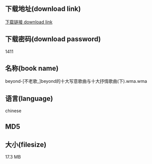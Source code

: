 ## 下载地址(download link)
[下载链接 download link](https://voluble-croquembouche-d321dc.netlify.app/?s=beyond-%5B%E4%B8%8D%E8%80%81%E6%AD%8C_%5Dbeyond%E7%9A%84%E5%8D%81%E5%A4%A7%E5%86%99%E6%84%8F%E6%AD%8C%E6%9B%B2%E4%B8%8E%E5%8D%81%E5%A4%A7%E6%8A%92%E6%83%85%E6%AD%8C%E6%9B%B2%28%E4%B8%8B%29.wma)

## 下载密码(download password)
1411

## 名称(book name)
beyond-[不老歌_]beyond的十大写意歌曲与十大抒情歌曲(下).wma.wma

## 语言(language)
chinese

## MD5


## 大小(filesize)
17.3 MB
